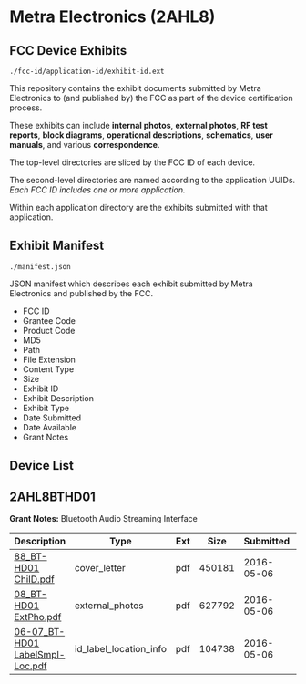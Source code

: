 # Metra Electronics (2AHL8)
## FCC Device Exhibits

```
./fcc-id/application-id/exhibit-id.ext
```

This repository contains the exhibit documents submitted by Metra Electronics to (and published by) the FCC as part of the device certification process.

These exhibits can include **internal photos**, **external photos**, **RF test reports**, **block diagrams**, **operational descriptions**, **schematics**, **user manuals**, and various **correspondence**.

The top-level directories are sliced by the FCC ID of each device.

The second-level directories are named according to the application UUIDs. *Each FCC ID includes one or more application.*

Within each application directory are the exhibits submitted with that application. 

## Exhibit Manifest

```
./manifest.json
```

JSON manifest which describes each exhibit submitted by Metra Electronics and published by the FCC.

- FCC ID
- Grantee Code
- Product Code
- MD5
- Path
- File Extension
- Content Type
- Size
- Exhibit ID
- Exhibit Description
- Exhibit Type
- Date Submitted
- Date Available
- Grant Notes

## Device List
## 2AHL8BTHD01
**Grant Notes:** Bluetooth Audio Streaming Interface

| Description | Type | Ext | Size | Submitted | Available |
| ----------- | ---- | --- | ---- | --------- | --------- |
| [88_BT-HD01 ChiID.pdf](2AHL8BTHD01/1a367ca792d787988d3a7db52def702e/2981501.pdf) | cover_letter | pdf | 450181 | 2016-05-06 | 2016-05-06 |
| [08_BT-HD01 ExtPho.pdf](2AHL8BTHD01/1a367ca792d787988d3a7db52def702e/2981500.pdf) | external_photos | pdf | 627792 | 2016-05-06 | 2016-05-06 |
| [06-07_BT-HD01 LabelSmpl-Loc.pdf](2AHL8BTHD01/1a367ca792d787988d3a7db52def702e/2981499.pdf) | id_label_location_info | pdf | 104738 | 2016-05-06 | 2016-05-06 |

